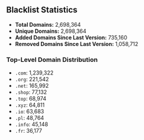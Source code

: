 ## Blacklist Statistics

- **Total Domains:** 2,698,364
- **Unique Domains:** 2,698,364
- **Added Domains Since Last Version:** 735,160
- **Removed Domains Since Last Version:** 1,058,712

### Top-Level Domain Distribution

-  `.com`: 1,239,322
-  `.org`: 221,542
-  `.net`: 165,992
-  `.shop`: 77,132
-  `.top`: 68,974
-  `.xyz`: 64,811
-  `.io`: 63,683
-  `.pl`: 48,764
-  `.info`: 45,148
-  `.fr`: 36,177
